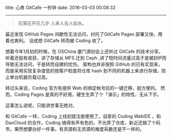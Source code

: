 title: 心疼 GitCafe 一秒钟
date: 2016-03-03 00:08:32

---

>花落花开花几岁 人来人去人如水。

最近发现 GitHub Pages 间歇性无法访问，衬托了GitCafe Pages 部署又快，用着也爽利。 
没成想 GitCafe 转而被 Coding 收了。

想着今年1月初的时候，在 OSChina 厦门源创会上还听过 GitCafe 的技术分享。
听着还挺有收获，讲了存储从 MFS 迁到 Ceph ,讲了短时间流量过高于是被封IP而导致无法访问，于是转而自建的忧伤。
架构也并非按照 GitHub 的已有实现来，而是采用实现复杂度低的按客户粒度将仓库 hash 到不同的机器上来进行存储，防止单台机器负载过高。

转过头来说，Coding 官方有提供 Web 的绑定帐号后的一键迁移，挺方便的。
然而，Coding Pages 是真的不好用，硬生生弄了个「演示」的特性，无从下手。

这事怎么说呢，只能讲世事无绝对。

和 GitCafe 一样，Coding 上线初就注册使用了。自家的 Coding WebIDE ，和 DaoCloud 的合作，Coding 搞得有声有色的，不光弄了仓库，新近还搞了个码市。果然想要办好一件事，有资源和无资源的难度系数还是不一样的。
